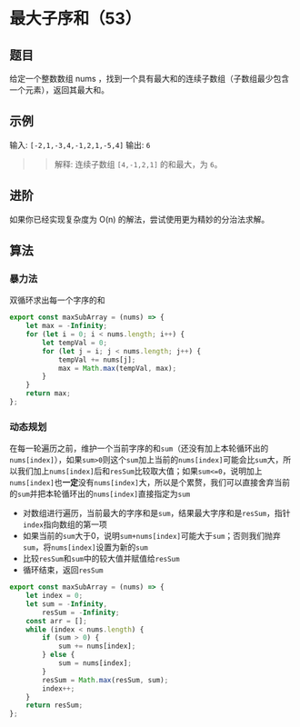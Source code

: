 # 最大子序和（53）

## 题目

给定一个整数数组 nums ，找到一个具有最大和的连续子数组（子数组最少包含一个元素），返回其最大和。

## 示例

输入: `[-2,1,-3,4,-1,2,1,-5,4]`
输出: `6`
>> 解释: 连续子数组 `[4,-1,2,1]` 的和最大，为 `6`。

## 进阶

如果你已经实现复杂度为 O(n) 的解法，尝试使用更为精妙的分治法求解。

## 算法

### 暴力法

双循环求出每一个字序的和

```js
export const maxSubArray = (nums) => {
	let max = -Infinity;
	for (let i = 0; i < nums.length; i++) {
		let tempVal = 0;
		for (let j = i; j < nums.length; j++) {
			tempVal += nums[j];
			max = Math.max(tempVal, max);
		}
	}
	return max;
};
```

### 动态规划

在每一轮遍历之前，维护一个当前字序的和`sum`（还没有加上本轮循环出的`nums[index]`），如果`sum>0`则这个`sum`加上当前的`nums[index]`可能会比`sum`大，所以我们加上`nums[index]`后和`resSum`比较取大值；如果`sum<=0`，说明加上`nums[index]`也**一定**没有`nums[index]`大，所以是个累赘，我们可以直接舍弃当前的`sum`并把本轮循环出的`nums[index]`直接指定为`sum`

- 对数组进行遍历，当前最大的字序和是`sum`，结果最大字序和是`resSum`，指针`index`指向数组的第一项
- 如果当前的`sum`大于0，说明`sum+nums[index]`可能大于`sum`；否则我们抛弃`sum`，将`nums[index]`设置为新的`sum`
- 比较`resSum`和`sum`中的较大值并赋值给`resSum`
- 循环结束，返回`resSum`

```js
export const maxSubArray = (nums) => {
	let index = 0;
	let sum = -Infinity,
		resSum = -Infinity;
	const arr = [];
	while (index < nums.length) {
		if (sum > 0) {
			sum += nums[index];
		} else {
			sum = nums[index];
		}
		resSum = Math.max(resSum, sum);
		index++;
	}
	return resSum;
};
```